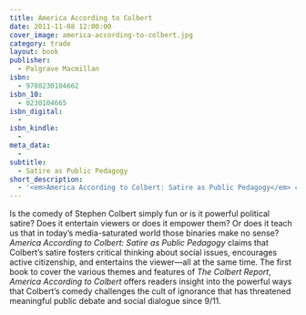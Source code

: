 ```yaml
---
title: America According to Colbert
date: 2011-11-08 12:00:00
cover_image: america-according-to-colbert.jpg
category: trade
layout: book
publisher:
  - Palgrave Macmillan
isbn:
  - 9780230104662
isbn_10:
  - 0230104665
isbn_digital:
  -
isbn_kindle:
  -
meta_data:
  -
subtitle:
  - Satire as Public Pedagogy
short_description:
  - '<em>America According to Colbert: Satire as Public Pedagogy</em> claims that Colbert’s satire fosters critical thinking about social issues, encourages active citizenship, and entertains the viewer—all at the same time.'
---
```

Is the comedy of Stephen Colbert simply fun or is it powerful political satire? Does it entertain viewers or does it empower them? Or does it teach us that in today’s media-saturated world those binaries make no sense? <em>America According to Colbert: Satire as Public Pedagogy</em> claims that Colbert’s satire fosters critical thinking about social issues, encourages active citizenship, and entertains the viewer—all at the same time. The first book to cover the various themes and features of <em>The Colbert Report</em>, <em>America According to Colbert</em> offers readers insight into the powerful ways that Colbert’s comedy challenges the cult of ignorance that has threatened meaningful public debate and social dialogue since 9/11.
